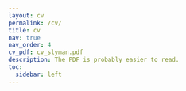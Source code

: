 ```yaml
---
layout: cv
permalink: /cv/
title: cv
nav: true
nav_order: 4
cv_pdf: cv_slyman.pdf
description: The PDF is probably easier to read.
toc:
  sidebar: left
---
```

